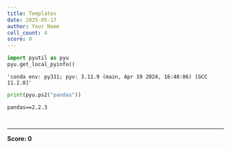 ```yaml
---
title: Templates
date: 2025-05-17
author: Your Name
cell_count: 4
score: 0
---
```


```python
import pyutil as pyu
pyu.get_local_pyinfo()
```




    'conda env: py311; pyv: 3.11.9 (main, Apr 19 2024, 16:48:06) [GCC 11.2.0]'




```python
print(pyu.ps2("pandas"))
```

    pandas==2.2.3
    



```python

```


```python

```


---
**Score: 0**